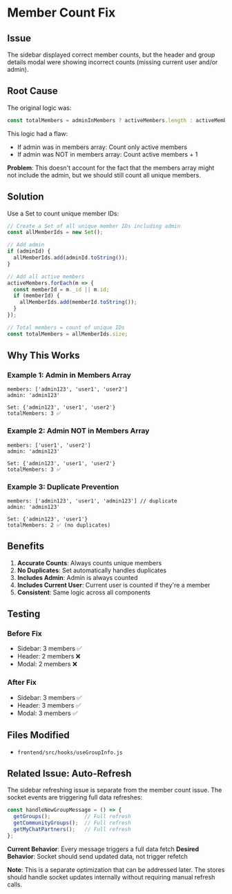 # Member Count Fix

## Issue
The sidebar displayed correct member counts, but the header and group details modal were showing incorrect counts (missing current user and/or admin).

## Root Cause
The original logic was:
```javascript
const totalMembers = adminInMembers ? activeMembers.length : activeMembers.length + 1;
```

This logic had a flaw:
- If admin was in members array: Count only active members
- If admin was NOT in members array: Count active members + 1

**Problem**: This doesn't account for the fact that the members array might not include the admin, but we should still count all unique members.

## Solution
Use a Set to count unique member IDs:

```javascript
// Create a Set of all unique member IDs including admin
const allMemberIds = new Set();

// Add admin
if (adminId) {
  allMemberIds.add(adminId.toString());
}

// Add all active members
activeMembers.forEach(m => {
  const memberId = m._id || m.id;
  if (memberId) {
    allMemberIds.add(memberId.toString());
  }
});

// Total members = count of unique IDs
const totalMembers = allMemberIds.size;
```

## Why This Works

### Example 1: Admin in Members Array
```
members: ['admin123', 'user1', 'user2']
admin: 'admin123'

Set: {'admin123', 'user1', 'user2'}
totalMembers: 3 ✅
```

### Example 2: Admin NOT in Members Array
```
members: ['user1', 'user2']
admin: 'admin123'

Set: {'admin123', 'user1', 'user2'}
totalMembers: 3 ✅
```

### Example 3: Duplicate Prevention
```
members: ['admin123', 'user1', 'admin123'] // duplicate
admin: 'admin123'

Set: {'admin123', 'user1'}
totalMembers: 2 ✅ (no duplicates)
```

## Benefits

1. **Accurate Counts**: Always counts unique members
2. **No Duplicates**: Set automatically handles duplicates
3. **Includes Admin**: Admin is always counted
4. **Includes Current User**: Current user is counted if they're a member
5. **Consistent**: Same logic across all components

## Testing

### Before Fix
- Sidebar: 3 members ✅
- Header: 2 members ❌
- Modal: 2 members ❌

### After Fix
- Sidebar: 3 members ✅
- Header: 3 members ✅
- Modal: 3 members ✅

## Files Modified
- `frontend/src/hooks/useGroupInfo.js`

## Related Issue: Auto-Refresh

The sidebar refreshing issue is separate from the member count issue. The socket events are triggering full data refreshes:

```javascript
const handleNewGroupMessage = () => {
  getGroups();           // Full refresh
  getCommunityGroups();  // Full refresh
  getMyChatPartners();   // Full refresh
};
```

**Current Behavior**: Every message triggers a full data fetch
**Desired Behavior**: Socket should send updated data, not trigger refetch

**Note**: This is a separate optimization that can be addressed later. The stores should handle socket updates internally without requiring manual refresh calls.
